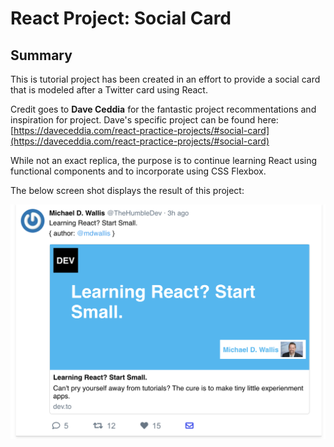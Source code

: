 # React Project: **Social Card**

## Summary
This is tutorial project has been created in an effort to provide a social card that is modeled after a Twitter card using React.

Credit goes to **Dave Ceddia** for the fantastic project recommentations and inspiration for project. Dave's specific project can be found here: [https://daveceddia.com/react-practice-projects/#social-card](https://daveceddia.com/react-practice-projects/#social-card)

While not an exact replica, the purpose is to continue learning React using functional components and to incorporate using CSS Flexbox.

The below screen shot displays the result of this project:

<img src="screenshot.png" alt="Social Card... what an awesome, fun project!" width="600"/>